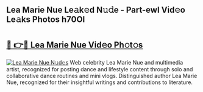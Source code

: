 ## Lea Marie Nue Le𝚊k𝚎d N𝚞𝚍e - Part-ewI Vid𝚎o Le𝚊ks Photos h70OI

# <h2><a href="http://fb6eix.evod.top/?m=Lea+Marie+Nue">🔗 👉🔴 Lea Marie Nue Vid𝚎o Ph𝚘t𝚘s</a></h2>

[![Lea Marie Nue N𝚞d𝚎s](https://i.imgur.com/8V9OHl7.gif)](http://fb6eix.evod.top/?m=Lea+Marie+Nue)
Web celebrity Lea Marie Nue and multimedia artist, recognized for posting dance and lifestyle content through solo and collaborative dance routines and mini vlogs. Distinguished author Lea Marie Nue, recognized for their insightful writings and contributions to literature. 

